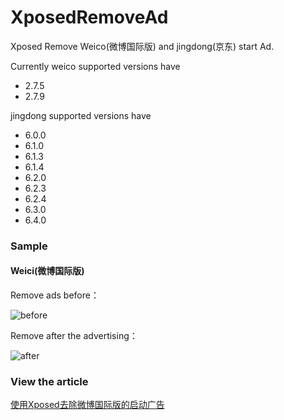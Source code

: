 # XposedRemoveAd
Xposed Remove Weico(微博国际版) and jingdong(京东) start Ad.

Currently weico supported versions have 
- 2.7.5
- 2.7.9

jingdong supported versions have 
- 6.0.0
- 6.1.0
- 6.1.3
- 6.1.4
- 6.2.0
- 6.2.3
- 6.2.4
- 6.3.0
- 6.4.0

### Sample
#### Weici(微博国际版)

Remove ads before：

![before](http://ovlhlis72.bkt.clouddn.com/17-9-29/45001770.jpg)

Remove after the advertising：

![after](http://ovlhlis72.bkt.clouddn.com/17-9-29/10446189.jpg)
### View the article
[使用Xposed去除微博国际版的启动广告](https://www.jowanxu.top/2017/09/29/%E4%BD%BF%E7%94%A8Xposed%E5%8E%BB%E9%99%A4%E5%BE%AE%E5%8D%9A%E5%9B%BD%E9%99%85%E7%89%88%E7%9A%84%E5%90%AF%E5%8A%A8%E5%B9%BF%E5%91%8A/#more)
